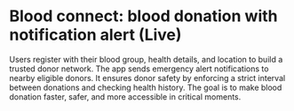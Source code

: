 # Blood connect: blood donation with notification alert (Live)

Users register with their blood group, health details, and location to build a trusted donor network. The app sends emergency alert notifications to nearby eligible donors. It ensures donor safety by enforcing a strict interval between donations and checking health history. The goal is to make blood donation faster, safer, and more accessible in critical moments.
